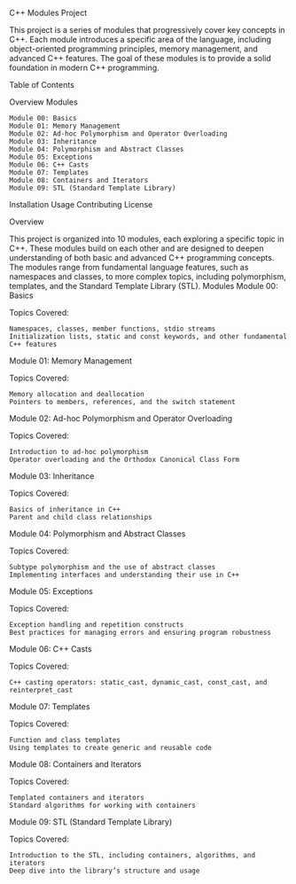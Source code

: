 C++ Modules Project

This project is a series of modules that progressively cover key concepts in C++. Each module introduces a specific area of the language, including object-oriented programming principles, memory management, and advanced C++ features. The goal of these modules is to provide a solid foundation in modern C++ programming.



Table of Contents

Overview
Modules

    Module 00: Basics
    Module 01: Memory Management
    Module 02: Ad-hoc Polymorphism and Operator Overloading
    Module 03: Inheritance
    Module 04: Polymorphism and Abstract Classes
    Module 05: Exceptions
    Module 06: C++ Casts
    Module 07: Templates
    Module 08: Containers and Iterators
    Module 09: STL (Standard Template Library)

Installation
Usage
Contributing
License

Overview

This project is organized into 10 modules, each exploring a specific topic in C++. These modules build on each other and are designed to deepen understanding of both basic and advanced C++ programming concepts. The modules range from fundamental language features, such as namespaces and classes, to more complex topics, including polymorphism, templates, and the Standard Template Library (STL).
Modules
Module 00: Basics

Topics Covered:

    Namespaces, classes, member functions, stdio streams
    Initialization lists, static and const keywords, and other fundamental C++ features

Module 01: Memory Management

Topics Covered:

    Memory allocation and deallocation
    Pointers to members, references, and the switch statement

Module 02: Ad-hoc Polymorphism and Operator Overloading

Topics Covered:

    Introduction to ad-hoc polymorphism
    Operator overloading and the Orthodox Canonical Class Form

Module 03: Inheritance

Topics Covered:

    Basics of inheritance in C++
    Parent and child class relationships

Module 04: Polymorphism and Abstract Classes

Topics Covered:

    Subtype polymorphism and the use of abstract classes
    Implementing interfaces and understanding their use in C++

Module 05: Exceptions

Topics Covered:

    Exception handling and repetition constructs
    Best practices for managing errors and ensuring program robustness

Module 06: C++ Casts

Topics Covered:

    C++ casting operators: static_cast, dynamic_cast, const_cast, and reinterpret_cast

Module 07: Templates

Topics Covered:

    Function and class templates
    Using templates to create generic and reusable code

Module 08: Containers and Iterators

Topics Covered:

    Templated containers and iterators
    Standard algorithms for working with containers

Module 09: STL (Standard Template Library)

Topics Covered:

    Introduction to the STL, including containers, algorithms, and iterators
    Deep dive into the library’s structure and usage
